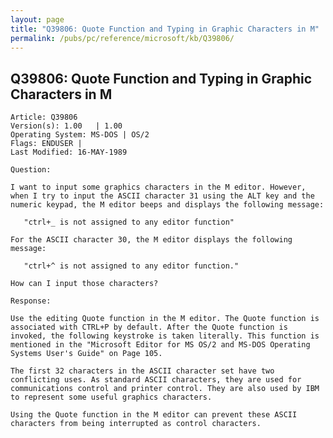 ```yaml
---
layout: page
title: "Q39806: Quote Function and Typing in Graphic Characters in M"
permalink: /pubs/pc/reference/microsoft/kb/Q39806/
---
```


## Q39806: Quote Function and Typing in Graphic Characters in M

	Article: Q39806
	Version(s): 1.00   | 1.00
	Operating System: MS-DOS | OS/2
	Flags: ENDUSER |
	Last Modified: 16-MAY-1989
	
	Question:
	
	I want to input some graphics characters in the M editor. However,
	when I try to input the ASCII character 31 using the ALT key and the
	numeric keypad, the M editor beeps and displays the following message:
	
	   "ctrl+_ is not assigned to any editor function"
	
	For the ASCII character 30, the M editor displays the following
	message:
	
	   "ctrl+^ is not assigned to any editor function."
	
	How can I input those characters?
	
	Response:
	
	Use the editing Quote function in the M editor. The Quote function is
	associated with CTRL+P by default. After the Quote function is
	invoked, the following keystroke is taken literally. This function is
	mentioned in the "Microsoft Editor for MS OS/2 and MS-DOS Operating
	Systems User's Guide" on Page 105.
	
	The first 32 characters in the ASCII character set have two
	conflicting uses. As standard ASCII characters, they are used for
	communications control and printer control. They are also used by IBM
	to represent some useful graphics characters.
	
	Using the Quote function in the M editor can prevent these ASCII
	characters from being interrupted as control characters.
